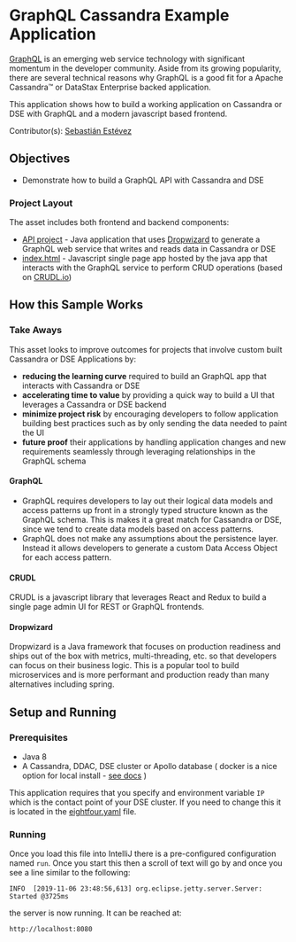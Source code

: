 # GraphQL Cassandra Example Application
[GraphQL](https://graphql.org/) is an emerging web service technology with significant momentum in the developer community.
Aside from its growing popularity, there are several technical reasons why GraphQL is a good fit for a Apache Cassandra™ or DataStax Enterprise backed application.

This application shows how to build a working application on Cassandra or DSE with GraphQL and a modern javascript based frontend.

Contributor(s): [Sebastián Estévez](https://github.com/phact)

## Objectives
- Demonstrate how to build a GraphQL API with Cassandra and DSE

### Project Layout
The asset includes both frontend and backend components:

* [API project](src/main/java/com/syllogistic/eightfour) - Java application that uses [Dropwizard](https://www.dropwizard.io/en/stable/) to generate a GraphQL web service that writes and reads data in Cassandra or DSE
* [index.html](src/main/resources/assets/index.htm) - Javascript single page app hosted by the java app that interacts with the GraphQL service to perform CRUD operations (based on [CRUDL.io](https://crudl.io/))

## How this Sample Works

### Take Aways

This asset looks to improve outcomes for projects that involve custom built Cassandra or DSE Applications by:

* **reducing the learning curve** required to build an GraphQL app that interacts with Cassandra or DSE
* **accelerating time to value** by providing a quick way to build a UI that leverages a Cassandra or DSE backend
* **minimize project risk** by encouraging developers to follow application building best practices such as by only sending the data needed to paint the UI
* **future proof** their applications by handling application changes and new requirements seamlessly through leveraging relationships in the GraphQL schema

#### GraphQL

* GraphQL requires developers to lay out their logical data models and access patterns up front in a strongly typed structure known as the GraphQL schema. This is makes it a great match for Cassandra or DSE, since we tend to create data models based on access patterns.
* GraphQL does not make any assumptions about the persistence layer. Instead it allows developers to generate a custom Data Access Object for each access pattern.

#### CRUDL

CRUDL is a javascript library that leverages React and Redux to build a single page admin UI for REST or GraphQL frontends.

#### Dropwizard

Dropwizard is a Java framework that focuses on production readiness and ships out of the box with metrics, multi-threading, etc. so that developers can focus on their business logic. This is a popular tool to build microservices and is more performant and production ready than many alternatives including spring.

## Setup and Running

### Prerequisites

* Java 8
* A Cassandra, DDAC, DSE cluster or Apollo database ( docker is a nice option for local install - [see docs](https://docs.datastax.com/en/docker/doc/docker/dockerQuickStart.html) )

This application requires that you specify and environment variable `IP` which is the contact point of your DSE cluster.
If you need to change this it is located in the [eightfour.yaml](conf/eightfour.yaml) file.

### Running
Once you load this file into IntelliJ there is a pre-configured configuration named `run`.  Once you start this then a scroll of 
text will go by and once you see a line similar to the following:

```
INFO  [2019-11-06 23:48:56,613] org.eclipse.jetty.server.Server: Started @3725ms
```

the server is now running.  It can be reached at:

`http://localhost:8080`
